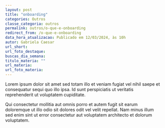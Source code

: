 ```yaml
---
layout: post
title: "onboarding"
categories: Outros
classe_categoria: outros
permalink: outros/o-que-e-onboarding
redirect_from: /o-que-e-onboarding
data_hora_atualizacao: Publicado em 12/03/2024, às 10h
autor: Gabriela Caesar
url_short: 
url_foto_destaque: 
buscas_dia_semana: 
titulo_materia: ""
url_materia: 
url_foto_materia: 
---
```

Lorem ipsum dolor sit amet sed totam illo et veniam fugiat vel nihil saepe et consequatur sequi quo illo ipsa. Id sunt perspiciatis ut veritatis reprehenderit ut voluptatem cupiditate. 

Qui consectetur mollitia aut omnis porro et autem fugit sit earum doloremque ut illo odio sit dolores odit vel velit repellat. Nam minus illum sed enim sint ut error consectetur aut voluptatem architecto et dolorum voluptatem. 

